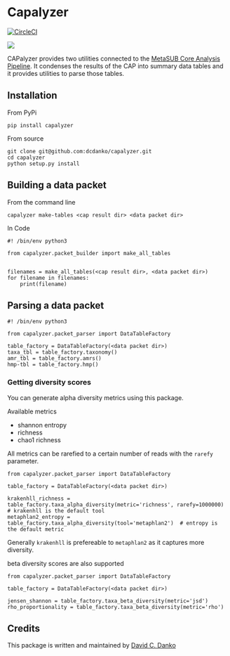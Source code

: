 # Capalyzer

[![CircleCI](https://circleci.com/gh/dcdanko/capalyzer.svg?style=svg)](https://circleci.com/gh/dcdanko/capalyzer)

[![](https://img.shields.io/pypi/v/capalyzer.svg)](https://pypi.org/project/capalyzer/)

CAPalyzer provides two utilities connected to the [MetaSUB Core Analysis Pipeline](https://github.com/MetaSUB/MetaSUB_CAP). It condenses the results of the CAP into summary data tables and it provides utilities to parse those tables.

## Installation

From PyPi
```
pip install capalyzer
```

From source
```
git clone git@github.com:dcdanko/capalyzer.git
cd capalyzer
python setup.py install
```

## Building a data packet

From the command line
```
capalyzer make-tables <cap result dir> <data packet dir>
```

In Code
```
#! /bin/env python3

from capalyzer.packet_builder import make_all_tables


filenames = make_all_tables(<cap result dir>, <data packet dir>)
for filename in filenames:
    print(filename)
```

## Parsing a data packet
```
#! /bin/env python3

from capalyzer.packet_parser import DataTableFactory

table_factory = DataTableFactory(<data packet dir>)
taxa_tbl = table_factory.taxonomy()
amr_tbl = table_factory.amrs()
hmp-tbl = table_factory.hmp()
```

### Getting diversity scores

You can generate alpha diversity metrics using this package.

Available metrics
- shannon entropy
- richness
- chao1 richness

All metrics can be rarefied to a certain number of reads with the `rarefy` parameter. 
```
from capalyzer.packet_parser import DataTableFactory

table_factory = DataTableFactory(<data packet dir>)

krakenhll_richness = table_factory.taxa_alpha_diversity(metric='richness', rarefy=1000000)  # krakenhll is the default tool
metaphlan2_entropy = table_factory.taxa_alpha_diversity(tool='metaphlan2')  # entropy is the default metric
```

Generally `krakenhll` is prefereable to `metaphlan2` as it captures more diversity.

beta diversity scores are also supported
```
from capalyzer.packet_parser import DataTableFactory

table_factory = DataTableFactory(<data packet dir>)

jensen_shannon = table_factory.taxa_beta_diversity(metric='jsd')
rho_proportionality = table_factory.taxa_beta_diversity(metric='rho')
```

## Credits

This package is written and maintained by [David C. Danko](mailto:dcdanko@gmail.com)
